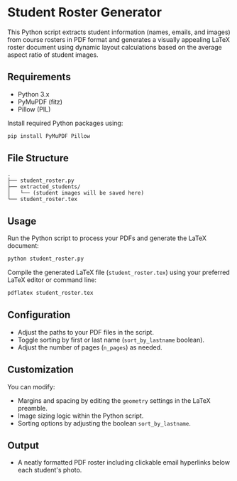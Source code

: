 # Student Roster Generator

This Python script extracts student information (names, emails, and images) from course rosters in PDF format and generates a visually appealing LaTeX roster document using dynamic layout calculations based on the average aspect ratio of student images.

## Requirements
- Python 3.x
- PyMuPDF (fitz)
- Pillow (PIL)

Install required Python packages using:

```bash
pip install PyMuPDF Pillow
```

## File Structure
```
.
├── student_roster.py
├── extracted_students/
│   └── (student images will be saved here)
└── student_roster.tex
```

## Usage
Run the Python script to process your PDFs and generate the LaTeX document:
```bash
python student_roster.py
```

Compile the generated LaTeX file (`student_roster.tex`) using your preferred LaTeX editor or command line:
```bash
pdflatex student_roster.tex
```

## Configuration
- Adjust the paths to your PDF files in the script.
- Toggle sorting by first or last name (`sort_by_lastname` boolean).
- Adjust the number of pages (`n_pages`) as needed.

## Customization
You can modify:
- Margins and spacing by editing the `geometry` settings in the LaTeX preamble.
- Image sizing logic within the Python script.
- Sorting options by adjusting the boolean `sort_by_lastname`.

## Output
- A neatly formatted PDF roster including clickable email hyperlinks below each student's photo.